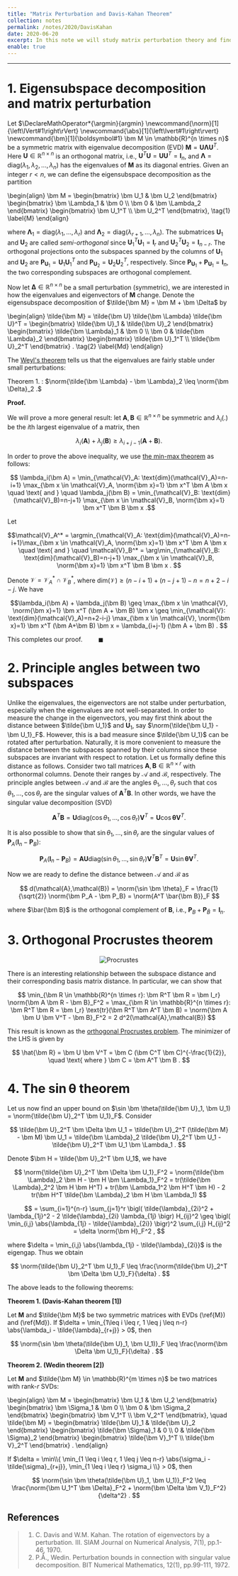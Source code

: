 ```yaml
---
title: "Matrix Perturbation and Davis-Kahan Theorem"
collection: notes
permalink: /notes/2020/DavisKahan
date: 2020-06-20
excerpt: In this note we will study matrix perturbation theory and find out the answer to some basic questions such as what happens when adding small perturbations to a symmetric matrix, or how much the invariant subspace spanned by its eigenvectors can change. Understanding the effect of small perturbation on matrices is the key to analysis of local convergence in many optimization algorithms.  
enable: true
---
```



---
# 1. Eigensubspace decomposition and matrix perturbation

Let $\DeclareMathOperator*{\argmin}{argmin} \newcommand{\norm}[1]{\left\lVert#1\right\rVert} \newcommand{\abs}[1]{\left\lvert#1\right\rvert} \newcommand{\bm}[1]{\boldsymbol#1} \bm M \in \mathbb{R}^{n \times n}$ be a symmetric matrix with eigenvalue decomposition (EVD) $\bm M=\bm U \bm \Lambda \bm U^T$. Here $\bm U \in \mathbb{R}^{n \times n}$ is an orthogonal matrix, i.e., $\bm U^T \bm U = \bm U \bm U^T = \bm I_n$, and $\bm \Lambda=\text{diag}(\lambda_1,\lambda_2,\ldots,\lambda_n)$ has the eigenvalues of $\bm M$ as its diagonal entries. Given an integer $r<n$, we can define the eigensubspace decomposition as the partition

\begin{align} \bm M = \begin{bmatrix} \bm U_1 & \bm U_2 \end{bmatrix} \begin{bmatrix} \bm \Lambda_1 & \bm 0 \\\ \bm 0 & \bm \Lambda_2 \end{bmatrix} \begin{bmatrix} \bm U_1^T \\\ \bm U_2^T \end{bmatrix}, \tag{1} \label{M}
\end{align}

where $\bm \Lambda_1 = \text{diag}(\lambda_1,\ldots,\lambda_r)$ and $\bm \Lambda_2 = \text{diag}(\lambda_{r+1},\ldots,\lambda_n)$. The submatrices $\bm U_1$ and $\bm U_2$ are called *semi-orthogonal* since $\bm U_1^T \bm U_1 = \bm I_r$ and $\bm U_2^T \bm U_2 = \bm I_{n-r}$. The orthogonal projections onto the subspaces spanned by the columns of $\bm U_1$ and $\bm U_2$ are $\bm P_{\bm U_1} = \bm U_1 \bm U_1^T$ and $\bm P_{\bm U_2} = \bm U_2 \bm U_2^T$, respectively. Since $\bm P_{\bm U_1} + \bm P_{\bm U_1} = \bm I_n$, the two corresponding subspaces are orthogonal complement.

Now let $\bm \Delta \in \mathbb{R}^{n \times n}$ be a small perturbation (symmetric), we are interested in how the eigenvalues and eigenvectors of $\bm M$ change. Denote the eigensubspace decomposition of $\tilde{\bm M} = \bm M + \bm \Delta$ by

\begin{align} \tilde{\bm M} = \tilde{\bm U} \tilde{\bm \Lambda} \tilde{\bm U}^T = \begin{bmatrix} \tilde{\bm U}_1 & \tilde{\bm U}_2 \end{bmatrix} \begin{bmatrix} \tilde{\bm \Lambda}_1 & \bm 0 \\\ \bm 0 & \tilde{\bm \Lambda}_2 \end{bmatrix} \begin{bmatrix} \tilde{\bm U}_1^T \\\ \tilde{\bm U}_2^T \end{bmatrix} . \tag{2} \label{Md} 
\end{align} 

The [Weyl's theorem](https://en.wikipedia.org/wiki/Weyl%27s_inequality#Weyl's_inequality_in_matrix_theory) tells us that the eigenvalues are fairly stable under small perturbations:

Theorem 1. 
: $\norm{\tilde{\bm \Lambda} - \bm \Lambda}_2 \leq \norm{\bm \Delta}_2 .$


**Proof.**

We will prove a more general result: let $\bm A, \bm B \in \mathbb{R}^{n \times n}$ be symmetric and $\lambda_i(.)$ be the *i*th largest eigenvalue of a matrix, then

$$ \lambda_i(\bm A) + \lambda_j(\bm B) \geq \lambda_{i+j-1} (\bm A + \bm B) . $$

In order to prove the above inequality, we use [the min-max theorem](https://en.wikipedia.org/wiki/Min-max_theorem) as follows:

$$ \lambda_i(\bm A) = \min_{\mathcal{V}_A: \text{dim}(\mathcal{V}_A)=n-i+1} \max_{\bm x \in \mathcal{V}_A, \norm{\bm x}=1} \bm x^T \bm A \bm x \quad \text{ and } \quad \lambda_j(\bm B) = \min_{\mathcal{V}_B: \text{dim}(\mathcal{V}_B)=n-j+1} \max_{\bm x \in \mathcal{V}_B, \norm{\bm x}=1} \bm x^T \bm B \bm x .$$

Let 

$$\mathcal{V}_A^* = \argmin_{\mathcal{V}_A: \text{dim}(\mathcal{V}_A)=n-i+1}\max_{\bm x \in \mathcal{V}_A, \norm{\bm x}=1} \bm x^T \bm A \bm x \quad \text{ and } \quad \mathcal{V}_B^* = \arg\min_{\mathcal{V}_B: \text{dim}(\mathcal{V}_B)=n-j+1} \max_{\bm x \in \mathcal{V}_B, \norm{\bm x}=1} \bm x^T \bm B \bm x . $$


Denote $\mathcal{V} = \mathcal{V}_A^* \cap \mathcal{V}_B^*$, where $\text{dim}(\mathcal{V}) \geq (n-i+1)+(n-j+1)-n = n+2-i-j$. We have

$$\lambda_i(\bm A) + \lambda_j(\bm B) \geq \max_{\bm x \in \mathcal{V}, \norm{\bm x}=1} \bm x^T (\bm A + \bm B) \bm x \geq \min_{\mathcal{V}: \text{dim}(\mathcal{V}_A)=n+2-i-j} \max_{\bm x \in \mathcal{V}, \norm{\bm x}=1} \bm x^T (\bm A+\bm B) \bm x = \lambda_{i+j-1} (\bm A + \bm B) . $$

This completes our proof. $\qquad \blacksquare$


# 2. Principle angles between two subspaces
Unlike the eigenvalues, the eigenvectors are not stalbe under perturbation, especially when the eigenvalues are not well-separated. In order to measure the change in the eigenvectors, you may first think about the distance between $\tilde{\bm U_1}$ and $\bm U_1$, say $\norm{\tilde{\bm U_1} - \bm U_1}_F$. However, this is a bad measure since $\tilde{\bm U_1}$ can be rotated after perturbation. Naturally, it is more convenient to measure the distance between the subspaces spanned by their columns since these subspaces are invariant with respect to rotation. Let us formally define this distance as follows. Consider two tall matrices $\bm A, \bm B \in \mathbb{R}^{n \times r}$ with orthonormal columns. Denote their ranges by $\mathcal{A}$ and $\mathcal{B}$, respectively. The principle angles between $\mathcal{A}$ and $\mathcal{B}$ are the angles $\theta_1,\ldots,\theta_r$ such that $\cos \theta_1,\ldots,\cos \theta_r$ are the singular values of $\bm A^T \bm B$. In other words, we have the singular value decomposition (SVD)

$$ \bm A^T \bm B = \bm U \text{diag}(\cos \theta_1,\ldots,\cos \theta_r) \bm V^T = \bm U \cos \bm \theta \bm V^T. $$

It is also possible to show that $\sin \theta_1, \ldots, \sin \theta_r$ are the singular values of $\bm P_A (\bm I_n - \bm P_B)$:

$$ \bm P_A (\bm I_n - \bm P_B) = \bm A \bm U \text{diag}(\sin \theta_1,\ldots,\sin \theta_r) \bm V^T \bm B^T = \bm U \sin \bm \theta \bm V^T . $$

Now we are ready to define the distance between $\mathcal{A}$ and $\mathcal{B}$ as

$$ d(\mathcal{A},\mathcal{B}) = \norm{\sin \bm \theta}_F = \frac{1}{\sqrt{2}} \norm{\bm P_A - \bm P_B} = \norm{A^T \bar{\bm B}}_F  $$

where $\bar{\bm B}$ is the orthogonal complement of $\bm B$, i.e., $\bm P_B + \bm P_{\bar B} = \bm I_n$. 


# 3. Orthogonal Procrustes theorem

<p align="center">
  <img alt="Procrustes" src="https://upload.wikimedia.org/wikipedia/commons/thumb/d/d5/The_Modern_Bed_of_Procustes_-_Punch_cartoon_-_Project_Gutenberg_eText_13961.png/440px-The_Modern_Bed_of_Procustes_-_Punch_cartoon_-_Project_Gutenberg_eText_13961.png">
</p>

There is an interesting relationship between the subspace distance and their corresponding basis matrix distance. In particular, we can show that 

$$
\min_{\bm R \in \mathbb{R}^{n \times r}: \bm R^T \bm R = \bm I_r} \norm{\bm A \bm R - \bm B}_F^2 = \max_{\bm R \in \mathbb{R}^{n \times r}: \bm R^T \bm R = \bm I_r} \text{tr}(\bm R^T \bm A^T \bm B) = \norm{\bm A \bm U \bm V^T - \bm B}_F^2 = 2 d^2(\mathcal{A},\mathcal{B})
$$

This result is known as the [orthogonal Procrustes problem](https://en.wikipedia.org/wiki/Orthogonal_Procrustes_problem). The minimizer of the LHS is given by

$$ \hat{\bm R} = \bm U \bm V^T = \bm C (\bm C^T \bm C)^{-\frac{1}{2}}, \quad \text{ where } \bm C = \bm A^T \bm B . $$


# 4. The $\sin \bm \theta$ theorem
Let us now find an upper bound on $\sin \bm \theta(\tilde{\bm U}_1, \bm U_1) = \norm{\tilde{\bm U}_2^T \bm U_1}_F$. Consider 

$$ \tilde{\bm U}_2^T \bm \Delta \bm U_1 = \tilde{\bm U}_2^T (\tilde{\bm M} - \bm M) \bm U_1 = \tilde{\bm \Lambda}_2 \tilde{\bm U}_2^T \bm U_1 - \tilde{\bm U}_2^T \bm U_1 \bm \Lambda_1 . $$

Denote $\bm H = \tilde{\bm U}_2^T \bm U_1$, we have

$$
\norm{\tilde{\bm U}_2^T \bm \Delta \bm U_1}_F^2 = \norm{\tilde{\bm \Lambda}_2 \bm H - \bm H \bm \Lambda_1}_F^2 = tr(\tilde{\bm \Lambda}_2^2 \bm H \bm H^T) + tr(\bm \Lambda_1^2 \bm H^T \bm H) - 2 tr(\bm H^T \tilde{\bm \Lambda}_2 \bm H \bm \Lambda_1) 
$$

$$ = \sum_{i=1}^{n-r} \sum_{j=1}^r \bigl( \tilde{\lambda}_{2i}^2 + \lambda_{1j}^2 - 2 \tilde{\lambda}_{2i} \lambda_{1j} \bigr) H_{ij}^2 \geq \bigl( \min_{i,j} \abs{\lambda_{1j} - \tilde{\lambda}_{2i}} \bigr)^2 \sum_{i,j} H_{ij}^2 = \delta \norm{\bm H}_F^2 , $$

where $\delta = \min_{i,j} \abs{\lambda_{1j} - \tilde{\lambda}_{2i}}$ is the eigengap. Thus we obtain

$$ \norm{\tilde{\bm U}_2^T \bm U_1}_F \leq \frac{\norm{\tilde{\bm U}_2^T \bm \Delta \bm U_1}_F}{\delta} . $$

The above leads to the following theorems:

**Theorem 1. (Davis-Kahan theorem [1])**

Let $\bm M$ and $\tilde{\bm M}$ be two symmetric matrices with EVDs (\ref{M}) and (\ref{Md}). If $\delta = \min_{1\leq i \leq r, 1 \leq j \leq n-r} \abs{\lambda_i - \tilde{\lambda}_{r+j}} > 0$, then

$$ \norm{\sin \bm \theta(\tilde{\bm U}_1, \bm U_1)}_F \leq \frac{\norm{\bm \Delta \bm U_1}_F}{\delta} . $$

**Theorem 2. (Wedin theorem [2])**

Let $\bm M$ and $\tilde{\bm M} \in \mathbb{R}^{m \times n}$ be two matrices with rank-$r$ SVDs:

\begin{align} \bm M = \begin{bmatrix} \bm U_1 & \bm U_2 \end{bmatrix} \begin{bmatrix} \bm \Sigma_1 & \bm 0 \\\ \bm 0 & \bm \Sigma_2 \end{bmatrix} \begin{bmatrix} \bm V_1^T \\\ \bm V_2^T \end{bmatrix}, \quad \tilde{\bm M} = \begin{bmatrix} \tilde{\bm U}_1 & \tilde{\bm U}_2 \end{bmatrix} \begin{bmatrix} \tilde{\bm \Sigma}_1 & 0 \\\ 0 & \tilde{\bm \Sigma}_2 \end{bmatrix} \begin{bmatrix} \tilde{\bm V}_1^T \\\ \tilde{\bm V}_2^T \end{bmatrix} . 
\end{align}

If $\delta = \min\\{ \min_{1 \leq i \leq r, 1 \leq j \leq n-r} \abs{\sigma_i - \tilde{\sigma}_{r+j}}, \min_{1 \leq i \leq r} \sigma_i \\} > 0$, then

$$ \norm{\sin \bm \theta(\tilde{\bm U}_1, \bm U_1)}_F^2 \leq \frac{\norm{\bm U_1^T \bm \Delta}_F^2 + \norm{\bm \Delta \bm V_1}_F^2}{\delta^2} . $$


## References
> 1. C. Davis and W.M. Kahan. The rotation of eigenvectors by a perturbation. III. SIAM Journal on Numerical Analysis, 7(1), pp.1-46, 1970.
> 2. P.Å., Wedin. Perturbation bounds in connection with singular value decomposition. BIT Numerical Mathematics, 12(1), pp.99-111, 1972.






